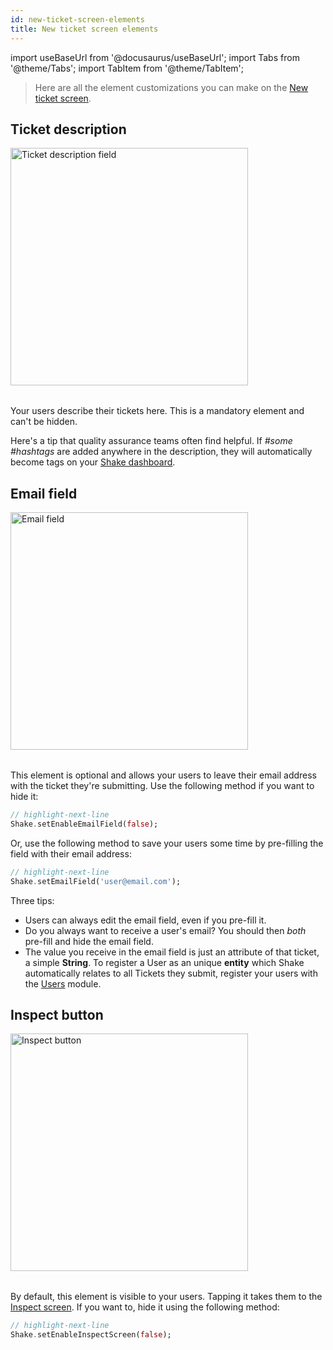 ```yaml
---
id: new-ticket-screen-elements
title: New ticket screen elements
---
```

import useBaseUrl from '@docusaurus/useBaseUrl';
import Tabs from '@theme/Tabs';
import TabItem from '@theme/TabItem';

>Here are all the element customizations you can make on the [New ticket screen](flutter/shake-ui/new-ticket-screen.md).


## Ticket description

<table class="media-container media-container-highlighted mt-40 mb-40 pt-80">
<img
  alt="Ticket description field"
  width="380"
  src={useBaseUrl('img/element-description@2x.png')}
/>
</table>

Your users describe their tickets here. This is a mandatory element and can't be hidden.

Here's a tip that quality assurance teams often find helpful. If *#some #hashtags* are added anywhere in the description,
they will automatically become <span class="tag-button pink-tag-button">tags</span> on your [Shake dashboard](https://app.shakebugs.com/).


## Email field

<table class="media-container media-container-highlighted mt-40 mb-40">
<img
  alt="Email field"
  width="380"
  src={useBaseUrl('img/element-email@2x.png')}
/>
</table>

This element is optional and allows your users to leave their email address with the ticket they're submitting.
Use the following method if you want to hide it:

```dart title="main.dart"
// highlight-next-line
Shake.setEnableEmailField(false);
```

Or, use the following method to save your users some time by pre-filling the field with their email address:

```dart title="main.dart"
// highlight-next-line
Shake.setEmailField('user@email.com');
```

Three tips:
* Users can always edit the email field, even if you pre-fill it.
* Do you always want to receive a user's email? You should then *both* pre-fill and hide the email field.
* The value you receive in the email field is just an attribute of that ticket, a simple **String**. To register a User as an unique **entity** which Shake automatically relates to all Tickets they submit, register your users with the [Users](flutter/users/overview.md) module.

## Inspect button

<table class="media-container media-container-highlighted mt-40 mb-40">
<img
  alt="Inspect button"
  width="380"
  src={useBaseUrl('img/element-inspect@2x.png')}
/>
</table>

By default, this element is visible to your users. Tapping it takes them to the [Inspect screen](/flutter/shake-ui/inspect-screen).
If you want to, hide it using the following method:

```dart title="main.dart"
// highlight-next-line
Shake.setEnableInspectScreen(false);
```

